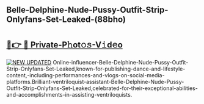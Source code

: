 ## Belle-Delphine-Nude-Pussy-Outfit-Strip-Onlyfans-Set-Leaked-(88bho)


# <h2><a href="https://mediaupload.pro?-19M">🔗👉 🔴 Private-P𝚑ot𝚘𝚜-V𝚒d𝚎o</a></h2>

[![NEW UPDATED](https://i.imgur.com/0qMVB7G.gif)](https://mediaupload.pro?-19M)
Online-influencer-Belle-Delphine-Nude-Pussy-Outfit-Strip-Onlyfans-Set-Leaked,known-for-publishing-dance-and-lifestyle-content,-including-performances-and-vlogs-on-social-media-platforms.Brilliant-ventriloquist-assistant-Belle-Delphine-Nude-Pussy-Outfit-Strip-Onlyfans-Set-Leaked,celebrated-for-their-exceptional-abilities-and-accomplishments-in-assisting-ventriloquists.  
